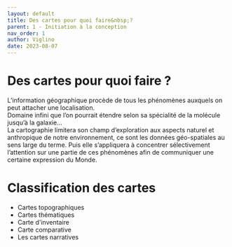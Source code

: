 ```yaml
---
layout: default
title: Des cartes pour quoi faire&nbsp;?
parent: 1 - Initiation à la conception
nav_order: 1
author: Viglino
date: 2023-08-07
---
```


# Des cartes pour quoi faire ?

L’information géographique procède de tous les phénomènes auxquels on peut attacher une localisation.  
Domaine infini que l’on pourrait étendre selon sa spécialité de la molécule jusqu’à la galaxie...  
La cartographie limitera son champ d’exploration aux aspects naturel et anthropique de notre environnement, ce sont les données géo-spatiales au sens large du terme. Puis elle s’appliquera à concentrer sélectivement l’attention sur une partie de ces phénomènes afin de communiquer une certaine expression du Monde.

# Classification des cartes

* Cartes topographiques
* Cartes thématiques
* Carte d'inventaire 
* Carte comparative
* Les cartes narratives

